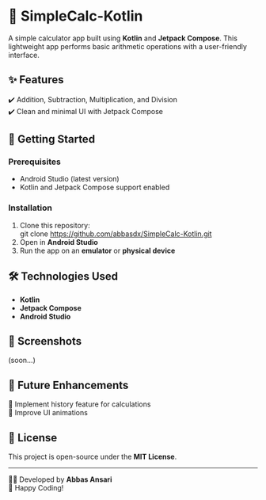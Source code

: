 # 🧮 SimpleCalc-Kotlin

A simple calculator app built using **Kotlin** and **Jetpack Compose**. This lightweight app performs basic arithmetic operations with a user-friendly interface.  

## ✨ Features  
✔️ Addition, Subtraction, Multiplication, and Division  
✔️ Clean and minimal UI with Jetpack Compose  

## 🚀 Getting Started  

### Prerequisites  
- Android Studio (latest version)  
- Kotlin and Jetpack Compose support enabled  

### Installation  
1. Clone this repository:  
   git clone https://github.com/abbasdx/SimpleCalc-Kotlin.git
2. Open in **Android Studio**  
3. Run the app on an **emulator** or **physical device**  

## 🛠️ Technologies Used  
- **Kotlin**  
- **Jetpack Compose**  
- **Android Studio**  

## 📸 Screenshots  
(soon...)  

## 📌 Future Enhancements  
🔹 Implement history feature for calculations  
🔹 Improve UI animations  

## 📝 License  
This project is open-source under the **MIT License**.  

---
  
👨‍💻 Developed by **Abbas Ansari**  
🚀 Happy Coding!  
